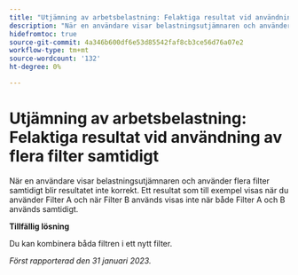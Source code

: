 ```yaml
---
title: "Utjämning av arbetsbelastning: Felaktiga resultat vid användning av flera filter samtidigt"
description: "När en användare visar belastningsutjämnaren och använder flera filter samtidigt blir resultatet inte korrekt. Ett resultat som till exempel visas när filter A används och när filter B används visas inte när både filter A och B används samtidigt."
hidefromtoc: true
source-git-commit: 4a346b600df6e53d85542faf8cb3ce56d76a07e2
workflow-type: tm+mt
source-wordcount: '132'
ht-degree: 0%

---
```



# Utjämning av arbetsbelastning: Felaktiga resultat vid användning av flera filter samtidigt

När en användare visar belastningsutjämnaren och använder flera filter samtidigt blir resultatet inte korrekt. Ett resultat som till exempel visas när du använder Filter A och när Filter B används visas inte när både Filter A och B används samtidigt.

**Tillfällig lösning**

Du kan kombinera båda filtren i ett nytt filter.

_Först rapporterad den 31 januari 2023._


